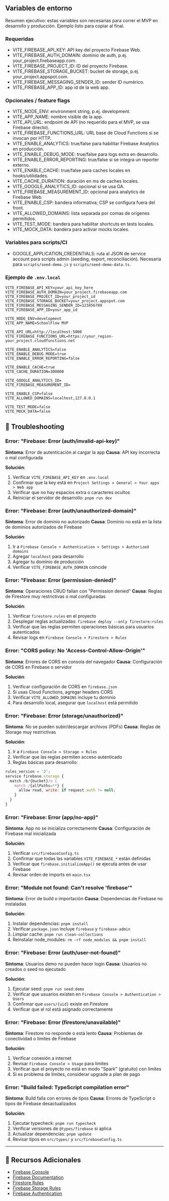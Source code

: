 ## Variables de entorno

Resumen ejecutivo: estas variables son necesarias para correr el MVP en desarrollo y producción. Ejemplo listo para copiar al final.

### Requeridas

- VITE_FIREBASE_API_KEY: API key del proyecto Firebase Web.
- VITE_FIREBASE_AUTH_DOMAIN: dominio de auth, p.ej. your_project.firebaseapp.com.
- VITE_FIREBASE_PROJECT_ID: ID del proyecto Firebase.
- VITE_FIREBASE_STORAGE_BUCKET: bucket de storage, p.ej. your_project.appspot.com.
- VITE_FIREBASE_MESSAGING_SENDER_ID: sender ID numérico.
- VITE_FIREBASE_APP_ID: app id de la web app.

### Opcionales / feature flags

- VITE_NODE_ENV: environment string, p.ej. development.
- VITE_APP_NAME: nombre visible de la app.
- VITE_API_URL: endpoint de API (no requerido para el MVP, se usa Firebase directo).
- VITE_FIREBASE_FUNCTIONS_URL: URL base de Cloud Functions si se invocan por HTTP.
- VITE_ENABLE_ANALYTICS: true/false para habilitar Firebase Analytics en producción.
- VITE_ENABLE_DEBUG_MODE: true/false para logs extra en desarrollo.
- VITE_ENABLE_ERROR_REPORTING: true/false si se integra un reporter externo.
- VITE_ENABLE_CACHE: true/false para caches locales en hooks/utilidades.
- VITE_CACHE_DURATION: duración en ms de caches locales.
- VITE_GOOGLE_ANALYTICS_ID: opcional si se usa GA.
- VITE_FIREBASE_MEASUREMENT_ID: opcional para analytics de Firebase Web.
- VITE_ENABLE_CSP: bandera informativa; CSP se configura fuera del front.
- VITE_ALLOWED_DOMAINS: lista separada por comas de orígenes permitidos.
- VITE_TEST_MODE: bandera para habilitar shortcuts en tests locales.
- VITE_MOCK_DATA: bandera para activar mocks locales.

### Variables para scripts/CI

- GOOGLE_APPLICATION_CREDENTIALS: ruta al JSON de service account para scripts admin (seeding, export, reconciliación). Necesaria para `scripts/seed-demo.js` y `scripts/seed-demo-data.ts`.

### Ejemplo de `.env.local`

```dotenv
VITE_FIREBASE_API_KEY=your_api_key_here
VITE_FIREBASE_AUTH_DOMAIN=your_project.firebaseapp.com
VITE_FIREBASE_PROJECT_ID=your_project_id
VITE_FIREBASE_STORAGE_BUCKET=your_project.appspot.com
VITE_FIREBASE_MESSAGING_SENDER_ID=123456789
VITE_FIREBASE_APP_ID=your_app_id

VITE_NODE_ENV=development
VITE_APP_NAME=SchoolFlow MVP

VITE_API_URL=http://localhost:5000
VITE_FIREBASE_FUNCTIONS_URL=https://your_region-your_project.cloudfunctions.net

VITE_ENABLE_ANALYTICS=false
VITE_ENABLE_DEBUG_MODE=true
VITE_ENABLE_ERROR_REPORTING=false

VITE_ENABLE_CACHE=true
VITE_CACHE_DURATION=300000

VITE_GOOGLE_ANALYTICS_ID=
VITE_FIREBASE_MEASUREMENT_ID=

VITE_ENABLE_CSP=false
VITE_ALLOWED_DOMAINS=localhost,127.0.0.1

VITE_TEST_MODE=false
VITE_MOCK_DATA=false
```

## 🚨 Troubleshooting

### Error: "Firebase: Error (auth/invalid-api-key)"

**Síntoma**: Error de autenticación al cargar la app
**Causa**: API key incorrecta o mal configurada

**Solución**:
1. Verificar `VITE_FIREBASE_API_KEY` en `.env.local`
2. Confirmar que la key está en `Project Settings > General > Your apps > Web app`
3. Verificar que no hay espacios extra o caracteres ocultos
4. Reiniciar el servidor de desarrollo: `pnpm run dev`

### Error: "Firebase: Error (auth/unauthorized-domain)"

**Síntoma**: Error de dominio no autorizado
**Causa**: Dominio no está en la lista de dominios autorizados de Firebase

**Solución**:
1. Ir a `Firebase Console > Authentication > Settings > Authorized domains`
2. Agregar `localhost` para desarrollo
3. Agregar tu dominio de producción
4. Verificar `VITE_FIREBASE_AUTH_DOMAIN` coincide

### Error: "Firebase: Error (permission-denied)"

**Síntoma**: Operaciones CRUD fallan con "Permission denied"
**Causa**: Reglas de Firestore muy restrictivas o mal configuradas

**Solución**:
1. Verificar `firestore.rules` en el proyecto
2. Desplegar reglas actualizadas: `firebase deploy --only firestore:rules`
3. Verificar que las reglas permiten operaciones básicas para usuarios autenticados
4. Revisar logs en `Firebase Console > Firestore > Rules`

### Error: "CORS policy: No 'Access-Control-Allow-Origin'"

**Síntoma**: Errores de CORS en consola del navegador
**Causa**: Configuración de CORS en Firebase o servidor

**Solución**:
1. Verificar configuración de CORS en `firebase.json`
2. Si usas Cloud Functions, agregar headers CORS
3. Verificar `VITE_ALLOWED_DOMAINS` incluye tu dominio
4. Para desarrollo local, asegurar que `localhost` está permitido

### Error: "Firebase: Error (storage/unauthorized)"

**Síntoma**: No se pueden subir/descargar archivos (PDFs)
**Causa**: Reglas de Storage muy restrictivas

**Solución**:
1. Ir a `Firebase Console > Storage > Rules`
2. Verificar que las reglas permiten acceso autenticado
3. Reglas básicas para desarrollo:
```javascript
rules_version = '2';
service firebase.storage {
  match /b/{bucket}/o {
    match /{allPaths=**} {
      allow read, write: if request.auth != null;
    }
  }
}
```

### Error: "Firebase: Error (app/no-app)"

**Síntoma**: App no se inicializa correctamente
**Causa**: Configuración de Firebase mal inicializada

**Solución**:
1. Verificar `src/firebaseConfig.ts`
2. Confirmar que todas las variables `VITE_FIREBASE_*` están definidas
3. Verificar que `firebase.initializeApp()` se ejecuta antes de usar Firebase
4. Revisar orden de imports en `main.tsx`

### Error: "Module not found: Can't resolve 'firebase'"

**Síntoma**: Error de build o importación
**Causa**: Dependencias de Firebase no instaladas

**Solución**:
1. Instalar dependencias: `pnpm install`
2. Verificar `package.json` incluye `firebase` y `firebase-admin`
3. Limpiar cache: `pnpm run clean-collections`
4. Reinstalar node_modules: `rm -rf node_modules && pnpm install`

### Error: "Firebase: Error (auth/user-not-found)"

**Síntoma**: Usuarios demo no pueden hacer login
**Causa**: Usuarios no creados o seed no ejecutado

**Solución**:
1. Ejecutar seed: `pnpm run seed:demo`
2. Verificar que usuarios existen en `Firebase Console > Authentication > Users`
3. Confirmar que `users/{uid}` existe en Firestore
4. Verificar que el rol está asignado correctamente

### Error: "Firebase: Error (firestore/unavailable)"

**Síntoma**: Firestore no responde o está lento
**Causa**: Problemas de conectividad o límites de Firebase

**Solución**:
1. Verificar conexión a internet
2. Revisar `Firebase Console > Usage` para límites
3. Verificar que el proyecto no está en modo "Spark" (gratuito) con límites
4. Si es problema de límites, considerar upgrade a plan de pago

### Error: "Build failed: TypeScript compilation error"

**Síntoma**: Build falla con errores de tipos
**Causa**: Errores de TypeScript o tipos de Firebase desactualizados

**Solución**:
1. Ejecutar typecheck: `pnpm run typecheck`
2. Verificar versiones de `@types/firebase` si aplica
3. Actualizar dependencias: `pnpm update`
4. Revisar tipos en `src/types/` y `src/firebaseConfig.ts`

---

## 🔗 Recursos Adicionales

- [Firebase Console](https://console.firebase.google.com/)
- [Firebase Documentation](https://firebase.google.com/docs)
- [Firestore Rules](https://firebase.google.com/docs/firestore/security/get-started)
- [Firebase Storage Rules](https://firebase.google.com/docs/storage/security)
- [Firebase Authentication](https://firebase.google.com/docs/auth)


